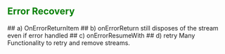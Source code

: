 <h2 style="color:green;">   Error Recovery </h2>
## a) OnErrorReturnItem
## b) onErrorReturn
   still disposes of the stream even if error handled
## c) onErrorResumeWith
## d) retry
   Many Functionality to retry and remove streams.